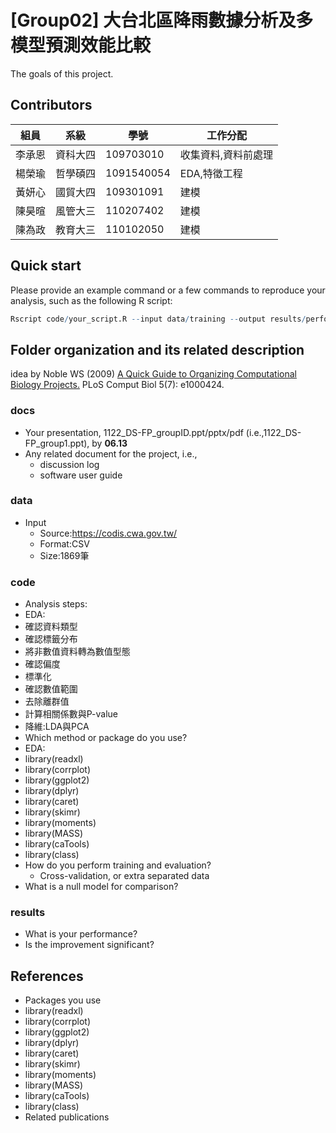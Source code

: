 # [Group02] 大台北區降雨數據分析及多模型預測效能比較
The goals of this project.

## Contributors
|組員|系級|學號|工作分配|
|-|-|-|-|
|李承恩|資科大四|109703010|收集資料,資料前處理| 
|楊榮瑜|哲學碩四|1091540054|EDA,特徵工程|
|黃妍心|國貿大四|109301091|建模|
|陳昊暄|風管大三|110207402|建模|
|陳為政|教育大三|110102050|建模|
## Quick start
Please provide an example command or a few commands to reproduce your analysis, such as the following R script:
```R
Rscript code/your_script.R --input data/training --output results/performance.tsv
```

## Folder organization and its related description
idea by Noble WS (2009) [A Quick Guide to Organizing Computational Biology Projects.](https://journals.plos.org/ploscompbiol/article?id=10.1371/journal.pcbi.1000424) PLoS Comput Biol 5(7): e1000424.

### docs
* Your presentation, 1122_DS-FP_groupID.ppt/pptx/pdf (i.e.,1122_DS-FP_group1.ppt), by **06.13**
* Any related document for the project, i.e.,
  * discussion log
  * software user guide

### data
* Input
  * Source:https://codis.cwa.gov.tw/
  * Format:CSV
  * Size:1869筆

### code
* Analysis steps:
*   EDA:
*    確認資料類型
*    確認標籤分布
*    將非數值資料轉為數值型態
*    確認偏度
*    標準化
*    確認數值範圍
*    去除離群值
*    計算相關係數與P-value
*    降維:LDA與PCA
* Which method or package do you use?
*  EDA:
*   library(readxl)
*   library(corrplot)
*   library(ggplot2)
*   library(dplyr)
*   library(caret)
*   library(skimr)
*   library(moments)
*   library(MASS)
*   library(caTools)
*   library(class)
* How do you perform training and evaluation?
  * Cross-validation, or extra separated data
* What is a null model for comparison?

### results
* What is your performance?
* Is the improvement significant?

## References
* Packages you use
*   library(readxl)
*   library(corrplot)
*   library(ggplot2)
*   library(dplyr)
*   library(caret)
*   library(skimr)
*   library(moments)
*   library(MASS)
*   library(caTools)
*   library(class)
* Related publications
